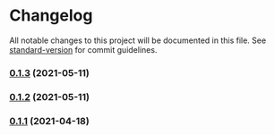 # Changelog

All notable changes to this project will be documented in this file. See [standard-version](https://github.com/conventional-changelog/standard-version) for commit guidelines.

### [0.1.3](https://github.com/mbonig/nightynight/compare/v0.1.2...v0.1.3) (2021-05-11)

### [0.1.2](https://github.com/mbonig/nightynight/compare/v0.1.1...v0.1.2) (2021-05-11)

### [0.1.1](https://github.com/mbonig/nightynight/compare/v0.1.0...v0.1.1) (2021-04-18)
